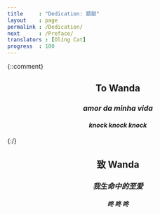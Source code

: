 ```yaml
---
title     : "Dedication: 题献"
layout    : page
permalink : /Dedication/
next      : /Preface/
translators : [Oling Cat]
progress  : 100
---
```


{::comment}
<center>
<h2>To Wanda</h2>
<h3><em>amor da minha vida</em></h3>
<h4><em>knock knock knock</em></h4>
</center>
{:/}

<center>
<h2>致 Wanda</h2>
<h3><em>我生命中的至爱</em></h3>
<h4><em>咚 咚 咚</em></h4>
</center>
